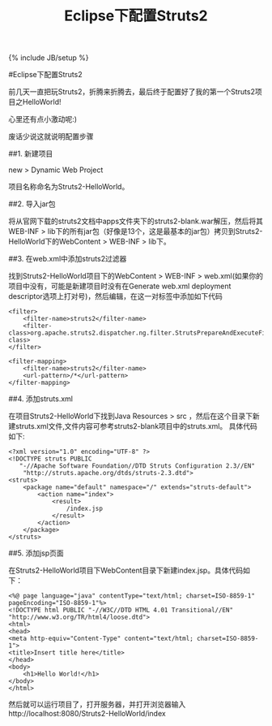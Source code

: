 ﻿---
layout: post
title: "Eclipse下配置Struts2"
description: "struts2在eclipse下的配置"
category: diary
tags: [Struts2, Eclipse, Java]
---
{% include JB/setup %}


#Eclipse下配置Struts2

前几天一直把玩Struts2，折腾来折腾去，最后终于配置好了我的第一个Struts2项目之HelloWorld!

心里还有点小激动呢:)

废话少说这就说明配置步骤

##1. 新建项目

new > Dynamic Web Project

项目名称命名为Struts2-HelloWorld。

##2. 导入jar包

将从官网下载的struts2文档中apps文件夹下的struts2-blank.war解压，然后将其WEB-INF > lib下的所有jar包（好像是13个，这是最基本的jar包）拷贝到Struts2-HelloWorld下的WebContent > WEB-INF > lib下。

##3. 在web.xml中添加struts2过滤器

找到Struts2-HelloWorld项目下的WebContent > WEB-INF > web.xml(如果你的项目中没有，可能是新建项目时没有在Generate web.xml deployment descriptor选项上打对号)，然后编辑，在<web-app></web-app>这一对标签中添加如下代码

    <filter>
        <filter-name>struts2</filter-name>
        <filter-class>org.apache.struts2.dispatcher.ng.filter.StrutsPrepareAndExecuteFilter</filter-class>
    </filter>

    <filter-mapping>
        <filter-name>struts2</filter-name>
        <url-pattern>/*</url-pattern>
    </filter-mapping>


##4. 添加struts.xml

在项目Struts2-HelloWorld下找到Java Resources > src ，然后在这个目录下新建struts.xml文件,文件内容可参考struts2-blank项目中的struts.xml。
具体代码如下:

    <?xml version="1.0" encoding="UTF-8" ?>
    <!DOCTYPE struts PUBLIC
       "-//Apache Software Foundation//DTD Struts Configuration 2.3//EN"
    	"http://struts.apache.org/dtds/struts-2.3.dtd">
    <struts>
        <package name="default" namespace="/" extends="struts-default">
        	<action name="index">
                <result>
                	/index.jsp
                </result>
            </action>
        </package>
    </struts>

##5. 添加jsp页面

在Struts2-HelloWorld项目下WebContent目录下新建index.jsp。具体代码如下：

    <%@ page language="java" contentType="text/html; charset=ISO-8859-1" pageEncoding="ISO-8859-1"%>
    <!DOCTYPE html PUBLIC "-//W3C//DTD HTML 4.01 Transitional//EN" "http://www.w3.org/TR/html4/loose.dtd">
    <html>
    <head>
    <meta http-equiv="Content-Type" content="text/html; charset=ISO-8859-1">
    <title>Insert title here</title>
    </head>
    <body>
	    <h1>Hello World!</h1>
    </body>
    </html>

然后就可以运行项目了，打开服务器，并打开浏览器输入http://localhost:8080/Struts2-HelloWorld/index

